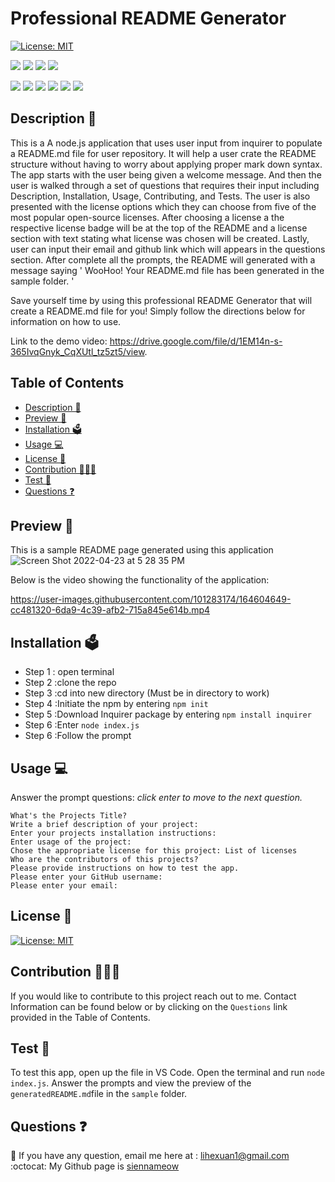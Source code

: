 # Professional README Generator
[![License: MIT](https://img.shields.io/badge/License-MIT-yellow.svg)](https://github.com/siennameow/professional-readme-generator/blob/main/LICENSE)

<p> 
<img src="https://img.shields.io/github/repo-size/siennameow/professional-readme-generator" />
<img src="https://img.shields.io/github/languages/top/siennameow/professional-readme-generator"  />
<img src="https://img.shields.io/github/issues/siennameow/professional-readme-generator" />
<img src="https://img.shields.io/github/last-commit/siennameow/professional-readme-generator" >
</p>

<p>
<img src="https://img.shields.io/badge/Javascript-yellow" />
<img src="https://img.shields.io/badge/jQuery-blue"  />
<img src="https://img.shields.io/badge/-node.js-green" />
<img src="https://img.shields.io/badge/-inquirer-red" >
<img src="https://img.shields.io/badge/-screencastify-lightgrey" />
<img src="https://img.shields.io/badge/-json-orange" />
</p>

## Description 📝 


This is a A node.js application that uses user input from inquirer to populate a README.md file for user repository. It will help a user crate the README structure without having to worry about applying proper mark down syntax. The app starts with the user being given a welcome message. And then the user is walked through a set of questions that requires their input including Description, Installation, Usage, Contributing, and Tests. The user is also presented with the license options which they can choose from five of the most popular open-source licenses. After choosing a license a the respective license badge will be at the top of the README and a license section with text stating what license was chosen will be created. Lastly, user can input their email and github link which will appears in the questions section. After complete all the prompts, the README will generated with a message saying ' WooHoo! Your README.md file has been generated in the sample folder. '

Save yourself time by using this professional README Generator that will create a README.md file for you! Simply follow the directions below for information on how to use.

Link to the demo video: https://drive.google.com/file/d/1EM14n-s-365IvqGnyk_CqXUtl_tz5zt5/view.

## Table of Contents
- [Description 📝](#description-)
- [Preview 👀](#preview-)
- [Installation 🗳](#installation-)
- [Usage 💻](#usage-)
- [License 🚀](#license-)
- [Contribution 👩🏻‍💻](#contribution-)
- [Test 🧩](#test-)
- [Questions ❓](#questions-)

## Preview 👀 

This is a sample README page generated using this application
![Screen Shot 2022-04-23 at 5 28 35 PM](https://user-images.githubusercontent.com/101283174/164950601-8f1ac7a8-ee0e-433a-ad1e-99ab01d3d48a.png)

Below is the video showing the functionality of the application:

https://user-images.githubusercontent.com/101283174/164604649-cc481320-6da9-4c39-afb2-715a845e614b.mp4


## Installation 🗳 

- Step 1 : open terminal
- Step 2 :clone the repo
- Step 3 :cd into new directory (Must be in directory to work)
- Step 4 :Initiate the npm by entering `npm init`
- Step 5 :Download Inquirer package by entering `npm install inquirer`
- Step 6 :Enter  `node index.js`
- Step 6 :Follow the prompt

## Usage 💻 

Answer the prompt questions: _click enter to move to the next question._

```
What's the Projects Title?
Write a brief description of your project: 
Enter your projects installation instructions: 
Enter usage of the project: 
Chose the appropriate license for this project: List of licenses
Who are the contributors of this projects?
Please provide instructions on how to test the app.
Please enter your GitHub username: 
Please enter your email: 
```

## License 🚀
[![License: MIT](https://img.shields.io/badge/License-MIT-yellow.svg)](https://github.com/siennameow/professional-readme-generator/blob/main/LICENSE)

## Contribution 👩🏻‍💻 
If you would like to contribute to this project reach out to me. Contact Information can be found below or by clicking on the `Questions` link provided in the Table of Contents.

## Test 🧩
To test this app, open up the file in VS Code. Open the terminal and run `node index.js`. Answer the prompts and view the preview of the `generatedREADME.md`file in the `sample` folder.

## Questions ❓

📩 If you have any question, email me here at : lihexuan1@gmail.com<br/>
:octocat: My Github page is [siennameow](https://github.com/siennameow)

 

